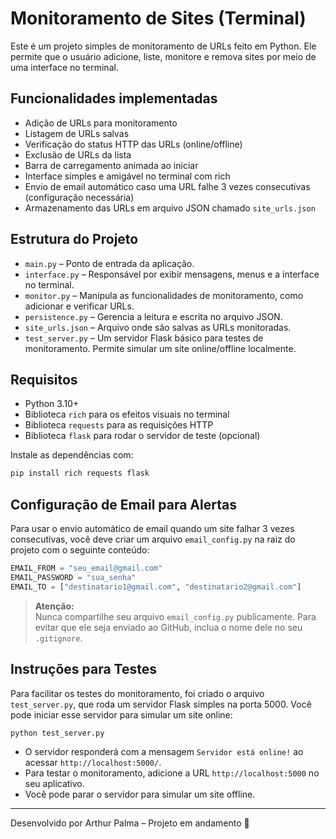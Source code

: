 # Monitoramento de Sites (Terminal)

Este é um projeto simples de monitoramento de URLs feito em Python. Ele permite que o usuário adicione, liste, monitore e remova sites por meio de uma interface no terminal.

## Funcionalidades implementadas

- Adição de URLs para monitoramento
- Listagem de URLs salvas
- Verificação do status HTTP das URLs (online/offline)
- Exclusão de URLs da lista
- Barra de carregamento animada ao iniciar
- Interface simples e amigável no terminal com rich
- Envio de email automático caso uma URL falhe 3 vezes consecutivas (configuração necessária)
- Armazenamento das URLs em arquivo JSON chamado `site_urls.json`

## Estrutura do Projeto

- `main.py` – Ponto de entrada da aplicação.
- `interface.py` – Responsável por exibir mensagens, menus e a interface no terminal.
- `monitor.py` – Manipula as funcionalidades de monitoramento, como adicionar e verificar URLs.
- `persistence.py` – Gerencia a leitura e escrita no arquivo JSON.
- `site_urls.json` – Arquivo onde são salvas as URLs monitoradas.
- `test_server.py` – Um servidor Flask básico para testes de monitoramento. Permite simular um site online/offline localmente.

## Requisitos

- Python 3.10+
- Biblioteca `rich` para os efeitos visuais no terminal
- Biblioteca `requests` para as requisições HTTP
- Biblioteca `flask` para rodar o servidor de teste (opcional)

Instale as dependências com:

```bash
pip install rich requests flask
```

## Configuração de Email para Alertas

Para usar o envio automático de email quando um site falhar 3 vezes consecutivas, você deve criar um arquivo `email_config.py` na raiz do projeto com o seguinte conteúdo:

```python
EMAIL_FROM = "seu_email@gmail.com"
EMAIL_PASSWORD = "sua_senha"
EMAIL_TO = ["destinatario1@gmail.com", "destinatario2@gmail.com"]
```

> **Atenção:**  
> Nunca compartilhe seu arquivo `email_config.py` publicamente. Para evitar que ele seja enviado ao GitHub, inclua o nome dele no seu `.gitignore`.

## Instruções para Testes

Para facilitar os testes do monitoramento, foi criado o arquivo `test_server.py`, que roda um servidor Flask simples na porta 5000. Você pode iniciar esse servidor para simular um site online:

```bash
python test_server.py
```

- O servidor responderá com a mensagem `Servidor está online!` ao acessar `http://localhost:5000/`.
- Para testar o monitoramento, adicione a URL `http://localhost:5000` no seu aplicativo.
- Você pode parar o servidor para simular um site offline.

---

Desenvolvido por Arthur Palma – Projeto em andamento 🚧

